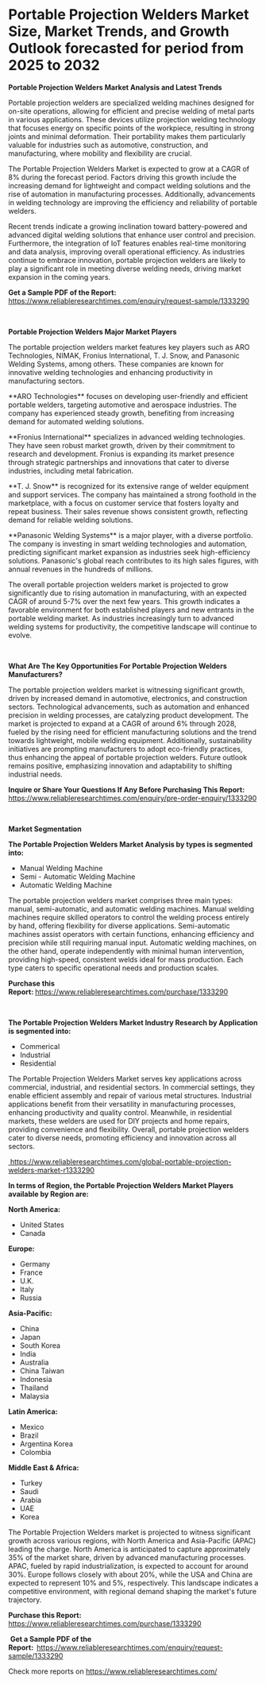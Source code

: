<p><h1>Portable Projection Welders Market Size, Market Trends, and Growth Outlook forecasted for period from 2025 to 2032</h1></p><p><strong>Portable Projection Welders Market Analysis and Latest Trends</strong></p>
<p><p>Portable projection welders are specialized welding machines designed for on-site operations, allowing for efficient and precise welding of metal parts in various applications. These devices utilize projection welding technology that focuses energy on specific points of the workpiece, resulting in strong joints and minimal deformation. Their portability makes them particularly valuable for industries such as automotive, construction, and manufacturing, where mobility and flexibility are crucial.</p><p>The Portable Projection Welders Market is expected to grow at a CAGR of 8% during the forecast period. Factors driving this growth include the increasing demand for lightweight and compact welding solutions and the rise of automation in manufacturing processes. Additionally, advancements in welding technology are improving the efficiency and reliability of portable welders. </p><p>Recent trends indicate a growing inclination toward battery-powered and advanced digital welding solutions that enhance user control and precision. Furthermore, the integration of IoT features enables real-time monitoring and data analysis, improving overall operational efficiency. As industries continue to embrace innovation, portable projection welders are likely to play a significant role in meeting diverse welding needs, driving market expansion in the coming years.</p></p>
<p><strong>Get a Sample PDF of the Report:&nbsp;</strong> <a href="https://www.reliableresearchtimes.com/enquiry/request-sample/1333290?utm_campaign=2241&utm_medium=2&utm_source=Github&utm_content=ia&utm_term=24032025&utm_id=portable-projection-welders">https://www.reliableresearchtimes.com/enquiry/request-sample/1333290</a></p>
<p>&nbsp;</p>
<p><strong>Portable Projection Welders Major Market Players</strong></p>
<p><p>The portable projection welders market features key players such as ARO Technologies, NIMAK, Fronius International, T. J. Snow, and Panasonic Welding Systems, among others. These companies are known for innovative welding technologies and enhancing productivity in manufacturing sectors.</p><p>**ARO Technologies** focuses on developing user-friendly and efficient portable welders, targeting automotive and aerospace industries. The company has experienced steady growth, benefiting from increasing demand for automated welding solutions. </p><p>**Fronius International** specializes in advanced welding technologies. They have seen robust market growth, driven by their commitment to research and development. Fronius is expanding its market presence through strategic partnerships and innovations that cater to diverse industries, including metal fabrication.</p><p>**T. J. Snow** is recognized for its extensive range of welder equipment and support services. The company has maintained a strong foothold in the marketplace, with a focus on customer service that fosters loyalty and repeat business. Their sales revenue shows consistent growth, reflecting demand for reliable welding solutions.</p><p>**Panasonic Welding Systems** is a major player, with a diverse portfolio. The company is investing in smart welding technologies and automation, predicting significant market expansion as industries seek high-efficiency solutions. Panasonic's global reach contributes to its high sales figures, with annual revenues in the hundreds of millions.</p><p>The overall portable projection welders market is projected to grow significantly due to rising automation in manufacturing, with an expected CAGR of around 5-7% over the next few years. This growth indicates a favorable environment for both established players and new entrants in the portable welding market. As industries increasingly turn to advanced welding systems for productivity, the competitive landscape will continue to evolve.</p></p>
<p>&nbsp;</p>
<p><strong>What Are The Key Opportunities For Portable Projection Welders Manufacturers?</strong></p>
<p><p>The portable projection welders market is witnessing significant growth, driven by increased demand in automotive, electronics, and construction sectors. Technological advancements, such as automation and enhanced precision in welding processes, are catalyzing product development. The market is projected to expand at a CAGR of around 6% through 2028, fueled by the rising need for efficient manufacturing solutions and the trend towards lightweight, mobile welding equipment. Additionally, sustainability initiatives are prompting manufacturers to adopt eco-friendly practices, thus enhancing the appeal of portable projection welders. Future outlook remains positive, emphasizing innovation and adaptability to shifting industrial needs.</p></p>
<p><strong>Inquire or Share Your Questions If Any Before Purchasing This Report:</strong> <a href="https://www.reliableresearchtimes.com/enquiry/pre-order-enquiry/1333290?utm_campaign=2241&utm_medium=2&utm_source=Github&utm_content=ia&utm_term=24032025&utm_id=portable-projection-welders">https://www.reliableresearchtimes.com/enquiry/pre-order-enquiry/1333290</a></p>
<p>&nbsp;</p>
<p><strong>Market Segmentation</strong></p>
<p><strong>The Portable Projection Welders Market Analysis by types is segmented into:</strong></p>
<p><ul><li>Manual Welding Machine</li><li>Semi - Automatic Welding Machine</li><li>Automatic Welding Machine</li></ul></p>
<p><p>The portable projection welders market comprises three main types: manual, semi-automatic, and automatic welding machines. Manual welding machines require skilled operators to control the welding process entirely by hand, offering flexibility for diverse applications. Semi-automatic machines assist operators with certain functions, enhancing efficiency and precision while still requiring manual input. Automatic welding machines, on the other hand, operate independently with minimal human intervention, providing high-speed, consistent welds ideal for mass production. Each type caters to specific operational needs and production scales.</p></p>
<p><strong>Purchase this Report:&nbsp;</strong><a href="https://www.reliableresearchtimes.com/purchase/1333290?utm_campaign=2241&utm_medium=2&utm_source=Github&utm_content=ia&utm_term=24032025&utm_id=portable-projection-welders">https://www.reliableresearchtimes.com/purchase/1333290</a></p>
<p>&nbsp;</p>
<p><strong>The Portable Projection Welders Market Industry Research by Application is segmented into:</strong></p>
<p><ul><li>Commerical</li><li>Industrial</li><li>Residential</li></ul></p>
<p><p>The Portable Projection Welders Market serves key applications across commercial, industrial, and residential sectors. In commercial settings, they enable efficient assembly and repair of various metal structures. Industrial applications benefit from their versatility in manufacturing processes, enhancing productivity and quality control. Meanwhile, in residential markets, these welders are used for DIY projects and home repairs, providing convenience and flexibility. Overall, portable projection welders cater to diverse needs, promoting efficiency and innovation across all sectors.</p></p>
<p><a href="https://www.reliableresearchtimes.com/global-portable-projection-welders-market-r1333290?utm_campaign=2241&utm_medium=2&utm_source=Github&utm_content=ia&utm_term=24032025&utm_id=portable-projection-welders">&nbsp;https://www.reliableresearchtimes.com/global-portable-projection-welders-market-r1333290</a></p>
<p><strong>In terms of Region, the Portable Projection Welders Market Players available by Region are:</strong></p>
<p>
    <p> <strong> North America: </strong>
        <ul>
            <li>United States</li>
            <li>Canada</li>
        </ul>
        </p> 
    <p> <strong> Europe: </strong>
        <ul>
            <li>Germany</li>
            <li>France</li>
            <li>U.K.</li>
            <li>Italy</li>
            <li>Russia</li>
        </ul>
        </p> 
    <p> <strong> Asia-Pacific: </strong>
        <ul>
            <li>China</li>
            <li>Japan</li>
            <li>South Korea</li>
            <li>India</li>
            <li>Australia</li>
            <li>China Taiwan</li>
            <li>Indonesia</li>
            <li>Thailand</li>
            <li>Malaysia</li>
        </ul>
        </p> 
    <p> <strong> Latin America: </strong>
        <ul>
            <li>Mexico</li>
            <li>Brazil</li>
            <li>Argentina Korea</li>
            <li>Colombia</li>
        </ul>
        </p> 
    <p> <strong> Middle East & Africa: </strong>
        <ul>
            <li>Turkey</li>
            <li>Saudi</li>
            <li>Arabia</li>
            <li>UAE</li>
            <li>Korea</li>
        </ul>
    </p>
    </p>
<p><p>The Portable Projection Welders market is projected to witness significant growth across various regions, with North America and Asia-Pacific (APAC) leading the charge. North America is anticipated to capture approximately 35% of the market share, driven by advanced manufacturing processes. APAC, fueled by rapid industrialization, is expected to account for around 30%. Europe follows closely with about 20%, while the USA and China are expected to represent 10% and 5%, respectively. This landscape indicates a competitive environment, with regional demand shaping the market's future trajectory.</p></p>
<p><strong>Purchase this Report: </strong><a href="https://www.reliableresearchtimes.com/purchase/1333290?utm_campaign=2241&utm_medium=2&utm_source=Github&utm_content=ia&utm_term=24032025&utm_id=portable-projection-welders">https://www.reliableresearchtimes.com/purchase/1333290</a></p>
<p>&nbsp;<strong>Get a Sample PDF of the Report:&nbsp;&nbsp;</strong><a href="https://www.reliableresearchtimes.com/enquiry/request-sample/1333290?utm_campaign=2241&utm_medium=2&utm_source=Github&utm_content=ia&utm_term=24032025&utm_id=portable-projection-welders">https://www.reliableresearchtimes.com/enquiry/request-sample/1333290</a></p>
<p><strong></strong></p>
<p>Check more reports on <a href="https://www.reliableresearchtimes.com/?utm_campaign=2241&utm_medium=2&utm_source=Github&utm_content=ia&utm_term=24032025&utm_id=portable-projection-welders">https://www.reliableresearchtimes.com/</a></p>